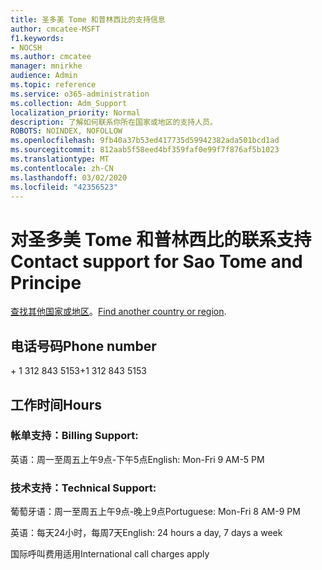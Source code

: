 ```yaml
---
title: 圣多美 Tome 和普林西比的支持信息
author: cmcatee-MSFT
f1.keywords:
- NOCSH
ms.author: cmcatee
manager: mnirkhe
audience: Admin
ms.topic: reference
ms.service: o365-administration
ms.collection: Adm_Support
localization_priority: Normal
description: 了解如何联系你所在国家或地区的支持人员。
ROBOTS: NOINDEX, NOFOLLOW
ms.openlocfilehash: 9fb40a37b53ed417735d59942382ada501bcd1ad
ms.sourcegitcommit: 812aab5f58eed4bf359faf0e99f7f876af5b1023
ms.translationtype: MT
ms.contentlocale: zh-CN
ms.lasthandoff: 03/02/2020
ms.locfileid: "42356523"
---
```

# <a name="contact-support-for-sao-tome-and-principe"></a><span data-ttu-id="e80eb-103">对圣多美 Tome 和普林西比的联系支持</span><span class="sxs-lookup"><span data-stu-id="e80eb-103">Contact support for Sao Tome and Principe</span></span>

<span data-ttu-id="e80eb-104">[查找其他国家或地区](../contact-support-for-business-products.md)。</span><span class="sxs-lookup"><span data-stu-id="e80eb-104">[Find another country or region](../contact-support-for-business-products.md).</span></span>

## <a name="phone-number"></a><span data-ttu-id="e80eb-105">电话号码</span><span class="sxs-lookup"><span data-stu-id="e80eb-105">Phone number</span></span>
<span data-ttu-id="e80eb-106">+ 1 312 843 5153</span><span class="sxs-lookup"><span data-stu-id="e80eb-106">+1 312 843 5153</span></span>

## <a name="hours"></a><span data-ttu-id="e80eb-107">工作时间</span><span class="sxs-lookup"><span data-stu-id="e80eb-107">Hours</span></span>
### <a name="billing-support"></a><span data-ttu-id="e80eb-108">帐单支持：</span><span class="sxs-lookup"><span data-stu-id="e80eb-108">Billing Support:</span></span>

<span data-ttu-id="e80eb-109">英语：周一至周五上午9点-下午5点</span><span class="sxs-lookup"><span data-stu-id="e80eb-109">English: Mon-Fri 9 AM-5 PM</span></span>

### <a name="technical-support"></a><span data-ttu-id="e80eb-110">技术支持：</span><span class="sxs-lookup"><span data-stu-id="e80eb-110">Technical Support:</span></span>

<span data-ttu-id="e80eb-111">葡萄牙语：周一至周五上午9点-晚上9点</span><span class="sxs-lookup"><span data-stu-id="e80eb-111">Portuguese: Mon-Fri 8 AM-9 PM</span></span>

<span data-ttu-id="e80eb-112">英语：每天24小时，每周7天</span><span class="sxs-lookup"><span data-stu-id="e80eb-112">English: 24 hours a day, 7 days a week</span></span>

<span data-ttu-id="e80eb-113">国际呼叫费用适用</span><span class="sxs-lookup"><span data-stu-id="e80eb-113">International call charges apply</span></span>
